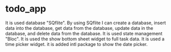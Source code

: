 # todo_app
It is used database "SQflite". By using SQflite I can create a database, insert data into the database, get data from the database, update data in the database, and delete data from the database. It is used state management "Bloc". It is used the show bottom sheet widget to full task data. It is used a time picker widget. it is added intl package to show the date picker.   
